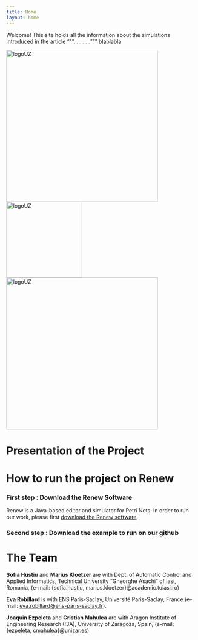 ```yaml
---
title: Home
layout: home
---
```


Welcome! This site holds all the information about the simulations introduced in the article “"”………..””” blablabla

<img src="../pictures/LogoUZ.png" alt="logoUZ" width="400"/> 
<img src="../pictures/logo-TUIASI.png" alt="logoUZ" width="200"/>
<img src="../pictures/ENSPS_UPSAY_logo_couleur_2.png" alt="logoUZ" width="400"/>



# Presentation of the Project 

# How to run the project on Renew

### First step : Download the Renew Software

Renew is a Java-based editor and simulator for Petri Nets. In order to run our work, please first [download the Renew software](http://www.renew.de).

### Second step : Download the example to run on our github

# The Team 

**Sofia Hustiu** and **Marius Kloetzer** are with Dept. of Automatic Control and Applied Informatics, Technical University “Gheorghe Asachi” of Iasi, Romania, (e-mail: {sofia.hustiu, marius.kloetzer}@academic.tuiasi.ro)

**Eva Robillard** is with ENS Paris-Saclay, Université Paris-Saclay, France (e-mail: eva.robillard@ens-paris-saclay.fr).

**Joaquin Ezpeleta** and **Cristian Mahulea** are with Aragon Institute of Engineering Research (I3A), University of Zaragoza, Spain, (e-mail: {ezpeleta, cmahulea}@unizar.es)
